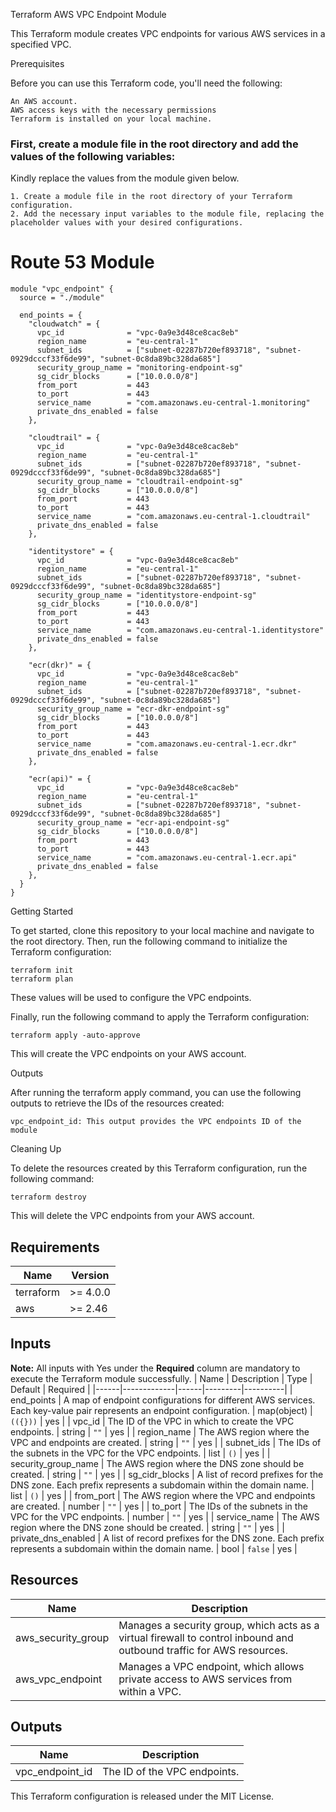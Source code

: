 Terraform AWS VPC Endpoint Module

This Terraform module creates VPC endpoints for various AWS services in a specified VPC.

Prerequisites

Before you can use this Terraform code, you'll need the following:

    An AWS account.
    AWS access keys with the necessary permissions
    Terraform is installed on your local machine.

### First, create a module file in the root directory and add the values of the following variables:

Kindly replace the values from the module given below.

    1. Create a module file in the root directory of your Terraform configuration.
    2. Add the necessary input variables to the module file, replacing the placeholder values with your desired configurations.
        

# Route 53 Module ########################################################################################################
```
module "vpc_endpoint" {
  source = "./module"

  end_points = {
    "cloudwatch" = {
      vpc_id              = "vpc-0a9e3d48ce8cac8eb"
      region_name         = "eu-central-1"
      subnet_ids          = ["subnet-02287b720ef893718", "subnet-0929dcccf33f6de99", "subnet-0c8da89bc328da685"]
      security_group_name = "monitoring-endpoint-sg"
      sg_cidr_blocks      = ["10.0.0.0/8"]
      from_port           = 443
      to_port             = 443
      service_name        = "com.amazonaws.eu-central-1.monitoring"
      private_dns_enabled = false
    },

    "cloudtrail" = {
      vpc_id              = "vpc-0a9e3d48ce8cac8eb"
      region_name         = "eu-central-1"
      subnet_ids          = ["subnet-02287b720ef893718", "subnet-0929dcccf33f6de99", "subnet-0c8da89bc328da685"]
      security_group_name = "cloudtrail-endpoint-sg"
      sg_cidr_blocks      = ["10.0.0.0/8"]
      from_port           = 443
      to_port             = 443
      service_name        = "com.amazonaws.eu-central-1.cloudtrail"
      private_dns_enabled = false
    },

    "identitystore" = {
      vpc_id              = "vpc-0a9e3d48ce8cac8eb"
      region_name         = "eu-central-1"
      subnet_ids          = ["subnet-02287b720ef893718", "subnet-0929dcccf33f6de99", "subnet-0c8da89bc328da685"]
      security_group_name = "identitystore-endpoint-sg"
      sg_cidr_blocks      = ["10.0.0.0/8"]
      from_port           = 443
      to_port             = 443
      service_name        = "com.amazonaws.eu-central-1.identitystore"
      private_dns_enabled = false
    },

    "ecr(dkr)" = {
      vpc_id              = "vpc-0a9e3d48ce8cac8eb"
      region_name         = "eu-central-1"
      subnet_ids          = ["subnet-02287b720ef893718", "subnet-0929dcccf33f6de99", "subnet-0c8da89bc328da685"]
      security_group_name = "ecr-dkr-endpoint-sg"
      sg_cidr_blocks      = ["10.0.0.0/8"]
      from_port           = 443
      to_port             = 443
      service_name        = "com.amazonaws.eu-central-1.ecr.dkr"
      private_dns_enabled = false
    },

    "ecr(api)" = {
      vpc_id              = "vpc-0a9e3d48ce8cac8eb"
      region_name         = "eu-central-1"
      subnet_ids          = ["subnet-02287b720ef893718", "subnet-0929dcccf33f6de99", "subnet-0c8da89bc328da685"]
      security_group_name = "ecr-api-endpoint-sg"
      sg_cidr_blocks      = ["10.0.0.0/8"]
      from_port           = 443
      to_port             = 443
      service_name        = "com.amazonaws.eu-central-1.ecr.api"
      private_dns_enabled = false
    },
  }
}
```

Getting Started

To get started, clone this repository to your local machine and navigate to the root directory. Then, run the following command to initialize the Terraform configuration:

```
terraform init
terraform plan
```

These values will be used to configure the VPC endpoints.

Finally, run the following command to apply the Terraform configuration:

```
terraform apply -auto-approve
```

This will create the VPC endpoints on your AWS account.

Outputs

After running the terraform apply command, you can use the following outputs to retrieve the IDs of the resources created:

    vpc_endpoint_id: This output provides the VPC endpoints ID of the module
    

Cleaning Up

To delete the resources created by this Terraform configuration, run the following command:

```
terraform destroy
```

This will delete the VPC endpoints from your AWS account.


## Requirements

| Name | Version |
|------|---------|
| terraform | >= 4.0.0 |
| aws | >= 2.46 |


## Inputs
**Note:** All inputs with Yes under the **Required** column are mandatory to execute the Terraform module successfully.
| Name | Description | Type	| Default | Required |
|------|-------------|------|---------|----------|
| end_points | A map of endpoint configurations for different AWS services. Each key-value pair represents an endpoint configuration. | map(object) | ```(({}))``` | yes |
| vpc_id | The ID of the VPC in which to create the VPC endpoints. | string | ```""``` | yes |
| region_name | The AWS region where the VPC and endpoints are created. | string | ```""``` | yes |
| subnet_ids | The IDs of the subnets in the VPC for the VPC endpoints. | list | ```()``` | yes |
| security_group_name | The AWS region where the DNS zone should be created. | string | ```""``` | yes |
| sg_cidr_blocks | A list of record prefixes for the DNS zone. Each prefix represents a subdomain within the domain name. | list |	```()``` | yes |
| from_port | The AWS region where the VPC and endpoints are created. | number | ```""``` | yes |
| to_port | The IDs of the subnets in the VPC for the VPC endpoints. | number | ```""``` | yes |
| service_name | The AWS region where the DNS zone should be created. | string | ```""``` | yes |
| private_dns_enabled | A list of record prefixes for the DNS zone. Each prefix represents a subdomain within the domain name. | bool |	```false``` | yes |


## Resources
| Name | Description |
|-----|-------------|
| aws_security_group | Manages a security group, which acts as a virtual firewall to control inbound and outbound traffic for AWS resources. |
| aws_vpc_endpoint | Manages a VPC endpoint, which allows private access to AWS services from within a VPC. |


## Outputs
| Name | Description |
|-----|-------------|
| vpc_endpoint_id | The ID of the VPC endpoints. |


This Terraform configuration is released under the MIT License.

